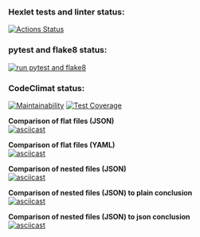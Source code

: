 ### Hexlet tests and linter status:
[![Actions Status](https://github.com/Ribeyra/python-project-50/actions/workflows/hexlet-check.yml/badge.svg)](https://github.com/Ribeyra/python-project-50/actions)

### pytest and flake8 status:
[![run pytest and flake8](https://github.com/Ribeyra/python-project-50/actions/workflows/run-pytest-and-flake8.yml/badge.svg)](https://github.com/Ribeyra/python-project-50/actions/workflows/run-pytest-and-flake8.yml)

### CodeClimat status:
[![Maintainability](https://api.codeclimate.com/v1/badges/bfc50823d0e3fb06d1ad/maintainability)](https://codeclimate.com/github/Ribeyra/python-project-50/maintainability)
[![Test Coverage](https://api.codeclimate.com/v1/badges/bfc50823d0e3fb06d1ad/test_coverage)](https://codeclimate.com/github/Ribeyra/python-project-50/test_coverage)

**Comparison of flat files (JSON)**  
[![asciicast](https://asciinema.org/a/6uGQjczkHGk2xdCxMUpFXxHGr.svg)](https://asciinema.org/a/6uGQjczkHGk2xdCxMUpFXxHGr)

**Comparison of flat files (YAML)**  
[![asciicast](https://asciinema.org/a/IHAw1ZyCE9Pm2SlBPR8mfwVVP.svg)](https://asciinema.org/a/IHAw1ZyCE9Pm2SlBPR8mfwVVP)

**Comparison of nested files (JSON)**  
[![asciicast](https://asciinema.org/a/ZPDz4G5og6Jw0TW0idFU3wEiH.svg)](https://asciinema.org/a/ZPDz4G5og6Jw0TW0idFU3wEiH)

**Comparison of nested files (JSON) to plain conclusion**  
[![asciicast](https://asciinema.org/a/I1v71MsNEuonZ6PX1wOZVk1Nq.svg)](https://asciinema.org/a/I1v71MsNEuonZ6PX1wOZVk1Nq)

**Comparison of nested files (JSON) to json conclusion**  
[![asciicast](https://asciinema.org/a/ZzQkFIjtLqpkyu8PhwJaLgi4x.svg)](https://asciinema.org/a/ZzQkFIjtLqpkyu8PhwJaLgi4x)